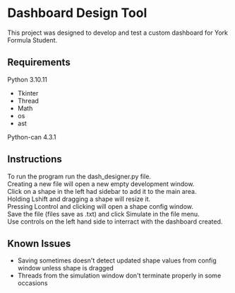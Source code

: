 # Dashboard Design Tool
This project was designed to develop and test a custom dashboard for York Formula Student.

## Requirements
Python 3.10.11
- Tkinter
- Thread
- Math
- os
- ast

Python-can 4.3.1

## Instructions
To run the program run the dash_designer.py file.\
Creating a new file will open a new empty development window. \
Click on a shape in the left had sidebar to add it to the main area.\
Holding Lshift and dragging a shape will resize it.\
Pressing Lcontrol and clicking will open a shape config window.\
Save the file (files save as .txt) and click Simulate in the file menu.\
Use controls on the left hand side to interract with the dashboard created.

## Known Issues
- Saving sometimes doesn't detect updated shape values from config window unless shape is dragged
- Threads from the simulation window don't terminate properly in some occasions
